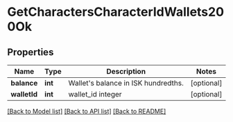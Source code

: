 # GetCharactersCharacterIdWallets200Ok

## Properties
Name | Type | Description | Notes
------------ | ------------- | ------------- | -------------
**balance** | **int** | Wallet&#39;s balance in ISK hundredths. | [optional] 
**walletId** | **int** | wallet_id integer | [optional] 

[[Back to Model list]](../README.md#documentation-for-models) [[Back to API list]](../README.md#documentation-for-api-endpoints) [[Back to README]](../README.md)


